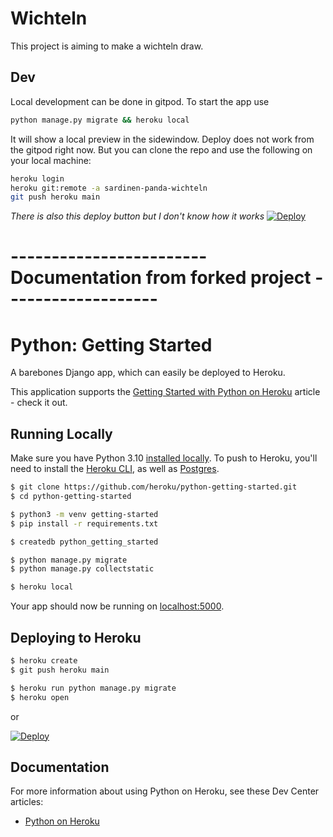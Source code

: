 # Wichteln
This project is aiming to make a wichteln draw.

## Dev
Local development can be done in gitpod. To start the app use 

```bash
python manage.py migrate && heroku local
```

It will show a local preview in the sidewindow. 
Deploy does not work from the gitpod right now. But you can clone the repo and use the following on your local machine:

```bash
heroku login
heroku git:remote -a sardinen-panda-wichteln
git push heroku main
```
*There is also this deploy button but I don't know how it works*
[![Deploy](https://www.herokucdn.com/deploy/button.svg)](https://heroku.com/deploy)





# ------------------------ Documentation from forked project -------------------
# Python: Getting Started

A barebones Django app, which can easily be deployed to Heroku.

This application supports the [Getting Started with Python on Heroku](https://devcenter.heroku.com/articles/getting-started-with-python) article - check it out.

## Running Locally

Make sure you have Python 3.10 [installed locally](https://docs.python-guide.org/starting/installation/). To push to Heroku, you'll need to install the [Heroku CLI](https://devcenter.heroku.com/articles/heroku-cli), as well as [Postgres](https://devcenter.heroku.com/articles/heroku-postgresql#local-setup).

```sh
$ git clone https://github.com/heroku/python-getting-started.git
$ cd python-getting-started

$ python3 -m venv getting-started
$ pip install -r requirements.txt

$ createdb python_getting_started

$ python manage.py migrate
$ python manage.py collectstatic

$ heroku local
```

Your app should now be running on [localhost:5000](http://localhost:5000/).

## Deploying to Heroku

```sh
$ heroku create
$ git push heroku main

$ heroku run python manage.py migrate
$ heroku open
```
or

[![Deploy](https://www.herokucdn.com/deploy/button.svg)](https://heroku.com/deploy)

## Documentation

For more information about using Python on Heroku, see these Dev Center articles:

- [Python on Heroku](https://devcenter.heroku.com/categories/python)
